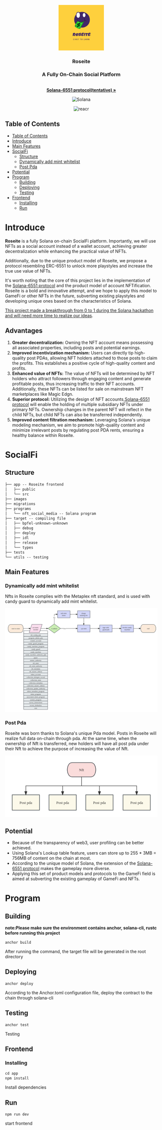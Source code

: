 <div align="center">
  <img src="./images/logo.jpg" width="150px">
</div>

<h3 align="center">Roseite</h3>

<div align="center">
  <h3> A Fully On-Chain Social Platform</h3>
  <br>
  <a href="https://github.com/BTHDMS/solana6551"><strong>Solana-6551 protocol(tentative) »</strong></a>
  <br>
</div>

<p align="center">
   <img alt="Solana" src="https://i.imgur.com/IKyzQ6T.png" width="250" />
</p>

<p align="center">
  <img src="https://img.shields.io/badge/React-20232A?style=for-the-badge&logo=react&logoColor=61DAFB" width="120px" height="28px" alt="reacr" />
</p>

## Table of Contents
- [Table of Contents](#table-of-contents)
- [Introduce](#introduce)
- [Main Features](#main-features)
- [SocialFi](#socialFi)
  - [Structure](#structure)
  - [Dynamically add mint whitelist](#dynamically-add-mint-whitelist)
  - [Post Pda](#post-pda)
- [Potential](#potential)
- [Program](#program)
  - [Building](#building)
  - [Deploying](#deploying)
  - [Testing](#testing)
- [Frontend](#frontend)
  - [Installing](#installing)
  - [Run](#run)
  



  
 


# Introduce

**Roseite** is a fully Solana on-chain SocialFi platform. Importantly, we will use NFTs as a social account instead of a wallet account, achieving greater decentralization while enhancing the practical value of NFTs.

Additionally, due to the unique product model of Roseite, we propose a protocol resembling ERC-6551 to unlock more playstyles and increase the true use value of NFTs.

It's worth noting that the core of this project lies in the implementation of the [Solana-6551 protocol](https://github.com/BTHDMS/solana6551) and the product model of account NFTification. Roseite is a bold and innovative attempt, and we hope to apply this model to GameFi or other NFTs in the future, subverting existing playstyles and developing unique ones based on the characteristics of Solana.

<u>This project made a breakthrough from 0 to 1 during the Solana hackathon and will need more time to realize our ideas</u>.



## Advantages

1. **Greater decentralization:** Owning the NFT account means possessing all associated properties, including posts and potential earnings.
2. **Improved incentivization mechanism:** Users can directly tip high-quality post PDAs, allowing NFT holders attached to those posts to claim the profits. This establishes a positive cycle of high-quality content and profits.
3. **Enhanced value of NFTs:** The value of NFTs will be determined by NFT holders who attract followers through engaging content and generate profitable posts, thus increasing traffic to their NFT accounts. Additionally, these NFTs can be listed for sale on mainstream NFT marketplaces like Magic Edgn.
4. **Superior protocol:** Utilizing the design of NFT accounts,[Solana-6551 protocol](https://github.com/BTHDMS/solana6551) will enable the holding of multiple subsidiary NFTs under primary NFTs. Ownership changes in the parent NFT will reflect in the child NFTs, but child NFTs can also be transferred independently.
5. **Improved content filtration mechanism:** Leveraging Solana's unique modeling mechanism, we aim to promote high-quality content and minimize irrelevant posts by regulating post PDA rents, ensuring a healthy balance within Roseite.




# SocialFi



## Structure
```
├── app -- Roseite frontend
│   ├── public
│   └── src
├── images
├── migrations
├── programs
│   └── nft_social_media -- Solana program
├── target -- compiling file
│   ├── bpfel-unknown-unknown
│   ├── debug
│   ├── deploy
│   ├── idl
│   ├── release
│   └── types
├── tests
└── utils -- testing
```

## Main Features

### Dynamically add mint whitelist

Nfts in Roseite complies with the Metaplex nft standard, and is used with candy guard to dynamically add mint whitelist.

![image-20231010155818315](./images/image-20231010155818315.png)



### Post Pda

Roseite was born thanks to Solana's unique Pda model. Posts in Roseite will realize full data on-chain through pda. At the same time, when the ownership of Nft is transferred, new holders will have all post pda under their Nft to achieve the purpose of increasing the value of Nft.

![post](./images/post.png)



## Potential

- Because of the transparency of web3, user profiling can be better achieved.
- Using Solana's Lookup table feature, users can store up to 255 * 3MB = 756MB of content on the chain at most.
- According to the unique model of Solana, the extension of the [Solana-6551 protocol](https://github.com/BTHDMS/solana6551) makes the gameplay more diverse.
- Applying this set of product models and protocols to the GameFi field is aimed at subverting the existing gameplay of GameFi and NFTs.



# Program

## Building

**note:Please make sure the environment contains anchor, solana-cli, rustc before running this project**

```
anchor build
```

After running the command, the target file will be generated in the root directory



## Deploying

```
anchor deploy
```

According to the Anchor.toml configuration file, deploy the contract to the chain through solana-cli



## Testing

```
anchor test
```

Testing



## Frontend

### Installing

```
cd app
npm install
```

Install dependencies



## Run

```
npm run dev
```

start frontend

